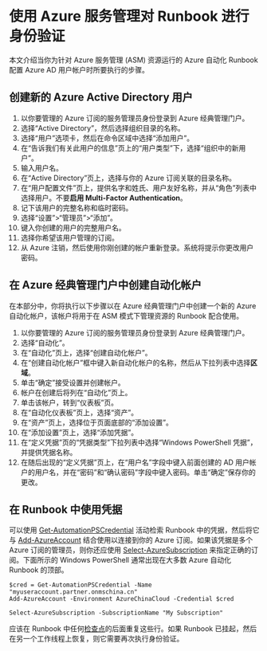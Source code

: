 <properties
   pageTitle="配置 Azure AD 用户帐户 | Azure"
   description="本文介绍如何为 Azure 自动化中的 Runbook 配置 Azure AD 用户帐户凭据，以便向 ARM 进行身份验证。"
   services="automation"
   documentationCenter=""
   authors="MGoedtel"
   manager="jwhit"
   editor="tysonn"
   keywords="azure active directory 用户, azure 服务管理, azure ad 用户帐户" />
<tags
   ms.service="automation"
   ms.devlang="na"
   ms.topic="get-started-article"
   ms.tgt_pltfrm="na"
   ms.workload="infrastructure-services"
   ms.date="09/12/2016"
   wacn.date="10/25/2016"
   ms.author="magoedte" />

# 使用 Azure 服务管理对 Runbook 进行身份验证

本文介绍当你为针对 Azure 服务管理 (ASM) 资源运行的 Azure 自动化 Runbook 配置 Azure AD 用户帐户时所要执行的步骤。

## 创建新的 Azure Active Directory 用户

1. 以你要管理的 Azure 订阅的服务管理员身份登录到 Azure 经典管理门户。
2. 选择“Active Directory”，然后选择组织目录的名称。
3. 选择“用户”选项卡，然后在命令区域中选择“添加用户”。
4. 在“告诉我们有关此用户的信息”页上的“用户类型”下，选择“组织中的新用户”。
5. 输入用户名。
6. 在“Active Directory”页上，选择与你的 Azure 订阅关联的目录名称。
7. 在“用户配置文件”页上，提供名字和姓氏、用户友好名称，并从“角色”列表中选择用户。不要**启用 Multi-Factor Authentication**。
8. 记下该用户的完整名称和临时密码。
9. 选择“设置”>“管理员”>“添加”。
10. 键入你创建的用户的完整用户名。
11. 选择你希望该用户管理的订阅。
12. 从 Azure 注销，然后使用你刚创建的帐户重新登录。系统将提示你更改用户密码。


## 在 Azure 经典管理门户中创建自动化帐户
在本部分中，你将执行以下步骤以在 Azure 经典管理门户中创建一个新的 Azure 自动化帐户，该帐户将用于在 ASM 模式下管理资源的 Runbook 配合使用。

1. 以你要管理的 Azure 订阅的服务管理员身份登录到 Azure 经典管理门户。
2. 选择“自动化”。
3. 在“自动化”页上，选择“创建自动化帐户”。
4. 在“创建自动化帐户”框中键入新自动化帐户的名称，然后从下拉列表中选择**区域**。
5. 单击“确定”接受设置并创建帐户。
6. 帐户在创建后将列在“自动化”页上。
7. 单击该帐户，转到“仪表板”页。
8. 在“自动化仪表板”页上，选择“资产”。
9. 在“资产”页上，选择位于页面底部的“添加设置”。
10. 在“添加设置”页上，选择“添加凭据”。
11. 在“定义凭据”页的“凭据类型”下拉列表中选择“Windows PowerShell 凭据”，并提供凭据名称。
12. 在随后出现的“定义凭据”页上，在“用户名”字段中键入前面创建的 AD 用户帐户的用户名，并在“密码”和“确认密码”字段中键入密码。单击“确定”保存你的更改。

## 在 Runbook 中使用凭据

可以使用 [Get-AutomationPSCredential](/documentation/articles/automation-credentials/) 活动检索 Runbook 中的凭据，然后将它与 [Add-AzureAccount](http://msdn.microsoft.com/zh-cn/library/azure/dn722528.aspx) 结合使用以连接到你的 Azure 订阅。如果该凭据是多个 Azure 订阅的管理员，则你还应使用 [Select-AzureSubscription](http://msdn.microsoft.com/zh-cn/library/dn495203.aspx) 来指定正确的订阅。下面所示的 Windows PowerShell 通常出现在大多数 Azure 自动化 Runbook 的顶部。

    $cred = Get-AutomationPSCredential -Name "myuseraccount.partner.onmschina.cn"
	Add-AzureAccount -Environment AzureChinaCloud -Credential $cred

	Select-AzureSubscription -SubscriptionName "My Subscription"

应该在 Runbook 中任何[检查点](http://technet.microsoft.com/zh-cn/library/dn469257.aspx#bk_Checkpoints)的后面重复这些行。如果 Runbook 已挂起，然后在另一个工作线程上恢复，则它需要再次执行身份验证。



<!---HONumber=Mooncake_0725_2016-->